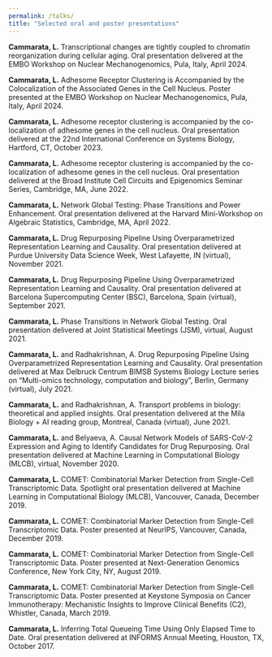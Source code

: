 ```yaml
---
permalink: /talks/
title: "Selected oral and poster presentations"
---
```


**Cammarata, L.** Transcriptional changes are tightly coupled to chromatin reorganization during cellular aging. Oral presentation
delivered at the EMBO Workshop on Nuclear Mechanogenomics, Pula, Italy, April 2024.

**Cammarata, L.** Adhesome Receptor Clustering is Accompanied by the Colocalization of the Associated Genes in the Cell Nucleus. Poster presented at the EMBO Workshop on Nuclear Mechanogenomics, Pula, Italy, April 2024.

**Cammarata, L.** Adhesome receptor clustering is accompanied by the co-localization of adhesome genes in the cell nucleus. Oral presentation delivered at the 22nd International Conference on Systems Biology, Hartford, CT, October 2023.

**Cammarata, L.** Adhesome receptor clustering is accompanied by the co-localization of adhesome genes in the cell nucleus. Oral presentation delivered at the Broad Institute Cell Circuits and Epigenomics Seminar Series, Cambridge, MA, June 2022.

**Cammarata, L.** Network Global Testing: Phase Transitions and Power Enhancement. Oral presentation delivered at the Harvard Mini-Workshop on Algebraic Statistics, Cambridge, MA, April 2022.

**Cammarata, L.** Drug Repurposing Pipeline Using Overparametrized Representation Learning and Causality. Oral presentation delivered at Purdue University Data Science Week, West Lafayette, IN (virtual), November 2021.

**Cammarata, L.** Drug Repurposing Pipeline Using Overparametrized Representation Learning and Causality. Oral presentation delivered at Barcelona Supercomputing Center (BSC), Barcelona, Spain (virtual), September 2021.

**Cammarata, L.** Phase Transitions in Network Global Testing. Oral presentation delivered at Joint Statistical Meetings (JSM), virtual, August 2021.

**Cammarata, L.** and Radhakrishnan, A. Drug Repurposing Pipeline Using Overparametrized Representation Learning and Causality. Oral presentation delivered at Max Delbruck Centrum BIMSB Systems Biology Lecture series on “Multi-omics technology, computation and biology”, Berlin, Germany (virtual), July 2021.

**Cammarata, L.** and Radhakrishnan, A. Transport problems in biology: theoretical and applied insights. Oral presentation delivered at the Mila Biology + AI reading group, Montreal, Canada (virtual), June 2021.

**Cammarata, L.** and Belyaeva, A. Causal Network Models of SARS-CoV-2 Expression and Aging to Identify Candidates for Drug Repurposing. Oral presentation delivered at Machine Learning in Computational Biology (MLCB), virtual, November 2020.

**Cammarata, L.** COMET: Combinatorial Marker Detection from Single-Cell Transcriptomic Data. Spotlight oral presentation delivered at Machine Learning in Computational Biology (MLCB), Vancouver, Canada, December 2019.

**Cammarata, L.** COMET: Combinatorial Marker Detection from Single-Cell Transcriptomic Data. Poster presented at NeurIPS, Vancouver, Canada, December 2019.

**Cammarata, L.** COMET: Combinatorial Marker Detection from Single-Cell Transcriptomic Data. Poster presented at Next-Generation Genomics Conference, New York City, NY, August 2019.

**Cammarata, L.** COMET: Combinatorial Marker Detection from Single-Cell Transcriptomic Data. Poster presented at Keystone Symposia on Cancer Immunotherapy: Mechanistic Insights to Improve Clinical Benefits (C2), Whistler, Canada, March 2019.

**Cammarata, L.** Inferring Total Queueing Time Using Only Elapsed Time to Date. Oral presentation delivered at INFORMS Annual Meeting, Houston, TX, October 2017.
